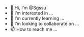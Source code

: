 - 👋 Hi, I’m @Sgssu
- 👀 I’m interested in ...
- 🌱 I’m currently learning ...
- 💞️ I’m looking to collaborate on ...
- 📫 How to reach me ...

<!---
Sgssu/Sgssu is a ✨ special ✨ repository because its `README.md` (this file) appears on your GitHub profile.
You can click the Preview link to take a look at your changes.
--->
